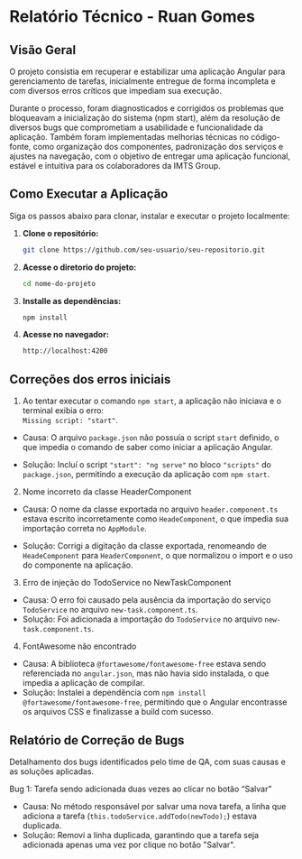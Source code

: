 # Relatório Técnico - Ruan Gomes

## Visão Geral 
O projeto consistia em recuperar e estabilizar uma aplicação Angular para gerenciamento de tarefas, inicialmente entregue de forma incompleta e com diversos erros críticos que impediam sua execução.

Durante o processo, foram diagnosticados e corrigidos os problemas que bloqueavam a inicialização do sistema (npm start), além da resolução de diversos bugs que comprometiam a usabilidade e funcionalidade da aplicação. Também foram implementadas melhorias técnicas no código-fonte, como organização dos componentes, padronização dos serviços e ajustes na navegação, com o objetivo de entregar uma aplicação funcional, estável e intuitiva para os colaboradores da IMTS Group.

## Como Executar a Aplicação

Siga os passos abaixo para clonar, instalar e executar o projeto localmente:

1. **Clone o repositório:**
   
   ```bash
   git clone https://github.com/seu-usuario/seu-repositorio.git

3. **Acesse o diretorio do projeto:**
   
   ```bash
   cd nome-do-projeto
4. **Installe as dependências:**
   
   ```bash
   npm install
6. **Acesse no navegador:**
   
   ```bash
   http://localhost:4200
   
## Correções dos erros iniciais

1. Ao tentar executar o comando `npm start`, a aplicação não iniciava e o terminal exibia o erro:  
`Missing script: "start"`.

- Causa: O arquivo `package.json` não possuía o script `start` definido, o que impedia o comando de saber como iniciar a aplicação Angular.

- Solução: Incluí o script `"start": "ng serve"` no bloco `"scripts"` do `package.json`, permitindo a execução da aplicação com `npm start`.

2. Nome incorreto da classe HeaderComponent

- Causa: O nome da classe exportada no arquivo `header.component.ts` estava escrito incorretamente como `HeadeComponent`, o que impedia sua importação correta no `AppModule`.

- Solução: Corrigi a digitação da classe exportada, renomeando de `HeadeComponent` para `HeaderComponent`, o que normalizou o import e o uso do componente na aplicação.

3. Erro de injeção do TodoService no NewTaskComponent

- Causa: O erro foi causado pela ausência da importação do serviço `TodoService` no arquivo `new-task.component.ts`. 
- Solução: Foi adicionada a importação do `TodoService` no arquivo `new-task.component.ts`. 

4. FontAwesome não encontrado

- Causa: A biblioteca `@fortawesome/fontawesome-free` estava sendo referenciada no `angular.json`, mas não havia sido instalada, o que impedia a aplicação de compilar.
- Solução: Instalei a dependência com `npm install @fortawesome/fontawesome-free`, permitindo que o Angular encontrasse os arquivos CSS e finalizasse a build com sucesso.

## Relatório de Correção de Bugs
Detalhamento dos bugs identificados pelo time de QA, com suas causas e as soluções aplicadas.

Bug 1: Tarefa sendo adicionada duas vezes ao clicar no botão “Salvar”

- Causa: No método responsável por salvar uma nova tarefa, a linha que adiciona a tarefa (`this.todoService.addTodo(newTodo);`) estava duplicada. 
- Solução: Removi a linha duplicada, garantindo que a tarefa seja adicionada apenas uma vez por clique no botão "Salvar".


